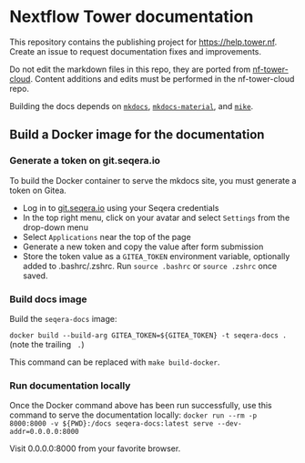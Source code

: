 # Nextflow Tower documentation 

This repository contains the publishing project for https://help.tower.nf. Create an issue to request documentation fixes and improvements. 

Do not edit the markdown files in this repo, they are ported from [nf-tower-cloud](https://github.com/seqeralabs/nf-tower-cloud/tree/master/docs). Content additions and edits must be performed in the nf-tower-cloud repo.

Building the docs depends on [`mkdocs`](https://www.mkdocs.org/), [`mkdocs-material`](https://squidfunk.github.io/mkdocs-material/getting-started/), and [`mike`](https://github.com/jimporter/mike). 

## Build a Docker image for the documentation

### Generate a token on git.seqera.io

To build the Docker container to serve the mkdocs site, you must generate a token on Gitea.
- Log in to [git.seqera.io](https://git.seqera.io) using your Seqera credentials
- In the top right menu, click on your avatar and select `Settings` from the drop-down menu
- Select `Applications` near the top of the page
- Generate a new token and copy the value after form submission
- Store the token value as a `GITEA_TOKEN` environment variable, optionally added to .bashrc/.zshrc. Run `source .bashrc` or `source .zshrc` once saved.

### Build docs image

Build the `seqera-docs` image:

`docker build --build-arg GITEA_TOKEN=${GITEA_TOKEN} -t seqera-docs .` (note the trailing ` .`)

This command can be replaced with `make build-docker`.

### Run documentation locally

Once the Docker command above has been run successfully, use this command to serve the documentation locally:
`docker run --rm -p 8000:8000 -v ${PWD}:/docs seqera-docs:latest serve --dev-addr=0.0.0.0:8000`

Visit 0.0.0.0:8000 from your favorite browser.
